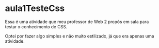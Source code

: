 # aula1TesteCss
 Essa é uma atividade que meu professor de Web 2 propôs em sala para testar o conhecimento de CSS.

 Optei por fazer algo simples e não muito estilizado, já que era apenas uma atividade.
